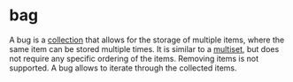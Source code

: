 # bag

A bug is a [collection](/data_md/computer_science/definitions/data_strucute/collection.md) that allows for the storage of multiple items, where the same item can be stored multiple times. It is similar to a [multiset](/data_md/mathematics/definitions/foundamental/multiset.md), but does not require any specific ordering of the items. Removing items is not supported. A bug allows to iterate through the collected items.
